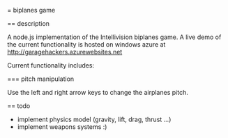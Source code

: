 = biplanes game

== description

A node.js implementation of the Intellivision biplanes game. A live demo of the current functionality is hosted on windows azure at http://garagehackers.azurewebsites.net

Current functionality includes:

=== pitch manipulation

Use the left and right arrow keys to change the airplanes pitch.

== todo

- implement physics model (gravity, lift, drag, thrust ...)
- implement weapons systems :)
